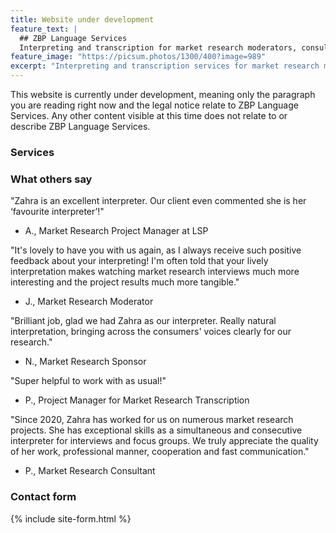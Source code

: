 ```yaml
---
title: Website under development
feature_text: |
  ## ZBP Language Services
  Interpreting and transcription for market research moderators, consultants, agencies and LSPs
feature_image: "https://picsum.photos/1300/400?image=989"
excerpt: "Interpreting and transcription services for market research moderators, consultants, agencies and LSPs."
---
```


This website is currently under development, meaning only the paragraph you are reading right now and the legal notice relate to ZBP Language Services. Any other content visible at this time does not relate to or describe ZBP Language Services.

### Services



### What others say

"Zahra is an excellent interpreter. Our client even commented she is her ‘favourite interpreter’!"
- A., Market Research Project Manager at LSP

"It's lovely to have you with us again, as I always receive such positive feedback about your interpreting! I'm often told that your lively interpretation makes watching market research interviews much more interesting and the project results much more tangible." 
- J., Market Research Moderator

"Brilliant job, glad we had Zahra as our interpreter. Really natural interpretation, bringing across the consumers' voices clearly for our research."
- N., Market Research Sponsor

"Super helpful to work with as usual!"
- P., Project Manager for Market Research Transcription

"Since 2020, Zahra has worked for us on numerous market research projects. She has exceptional skills as a simultaneous and consecutive interpreter for interviews and focus groups. We truly appreciate the quality of her work, professional manner, cooperation and fast communication."
- P., Market Research Consultant

### Contact form

{% include site-form.html %}
